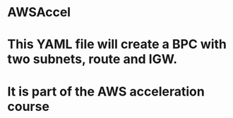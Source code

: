 # AWSAccel
# This YAML file will create a BPC with two subnets, route and IGW.
# It is part of the AWS acceleration course
